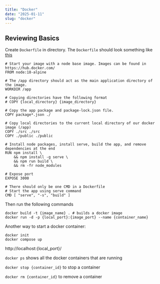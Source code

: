 ```yaml
---
title: "Docker"
date: "2025-01-11"
slug: "docker"
---
```


## Reviewing Basics

Create `Dockerfile` in directory. The `Dockerfile` should look something like [this](https://github.com/docker/welcome-to-docker/blob/main/Dockerfile)

```
# Start your image with a node base image. Images can be found in https://hub.docker.com/
FROM node:18-alpine

# The /app directory should act as the main application directory of the image.
WORKDIR /app

# Copying directories have the following format
# COPY {local_directory} {image_directory}

# Copy the app package and package-lock.json file.
COPY package*.json ./

# Copy local directories to the current local directory of our docker image (/app)
COPY ./src ./src
COPY ./public ./public

# Install node packages, install serve, build the app, and remove dependencies at the end
RUN npm install \
    && npm install -g serve \
    && npm run build \
    && rm -fr node_modules

# Expose port
EXPOSE 3000

# There should only be one CMD in a Dockerfile
# Start the app using serve command
CMD [ "serve", "-s", "build" ]
```

Then run the following commands

```
docker build -t {image_name} . # builds a docker image
docker run -d -p {local_port}:{image_port} --name {container_name}
```

Another way to start a docker container:

```
docker init
docker compose up
```

http://localhost:{local_port}/

`docker ps` shows all the docker containers that are running

`docker stop {container_id}` to stop a container

`docker rm {container_id}` to remove a container
